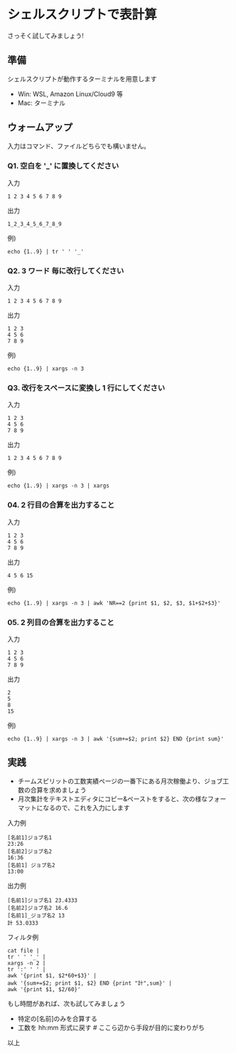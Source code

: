 # シェルスクリプトで表計算

さっそく試してみましょう!

## 準備
シェルスクリプトが動作するターミナルを用意します
- Win: WSL, Amazon Linux/Cloud9 等
- Mac: ターミナル

## ウォームアップ

入力はコマンド、ファイルどちらでも構いません。

### Q1. 空白を '_' に置換してください
入力
```
1 2 3 4 5 6 7 8 9 
```

出力
```
1_2_3_4_5_6_7_8_9
```

例)
```
echo {1..9} | tr ' ' '_'
```

### Q2. 3 ワード 毎に改行してください
入力
```
1 2 3 4 5 6 7 8 9 
```

出力
```
1 2 3
4 5 6
7 8 9
```

例)
```
echo {1..9} | xargs -n 3
```

### Q3. 改行をスペースに変換し 1 行にしてください
入力
```
1 2 3
4 5 6
7 8 9
```

出力
```
1 2 3 4 5 6 7 8 9 
```

例)
```
echo {1..9} | xargs -n 3 | xargs
```

### 04. 2 行目の合算を出力すること
入力
```
1 2 3
4 5 6
7 8 9
```

出力
```
4 5 6 15
```

例)
```
echo {1..9} | xargs -n 3 | awk 'NR==2 {print $1, $2, $3, $1+$2+$3}'
```

### 05. 2 列目の合算を出力すること
入力
```
1 2 3
4 5 6
7 8 9
```

出力
```
2
5
8
15
```

例)
```
echo {1..9} | xargs -n 3 | awk '{sum+=$2; print $2} END {print sum}'
```

## 実践
- チームスピリットの工数実績ページの一番下にある月次稼働より、ジョブ工数の合算を求めましょう
- 月次集計をテキストエディタにコピー&ペーストをすると、次の様なフォーマットになるので、これを入力にします

入力例
```
[名前1]ジョブ名1
23:26
[名前2]ジョブ名2
16:36
[名前1] ジョブ名2
13:00
``` 

出力例
```
[名前1]ジョブ名1 23.4333
[名前2]ジョブ名2 16.6
[名前1]_ジョブ名2 13
計 53.0333
```

フィルタ例
```
cat file |
tr ' ' '_' |
xargs -n 2 |
tr ':' ' ' |
awk '{print $1, $2*60+$3}' |
awk '{sum+=$2; print $1, $2} END {print "計",sum}' |
awk '{print $1, $2/60}'
```

もし時間があれば、次も試してみましょう
- 特定の[名前]のみを合算する
- 工数を hh:mm 形式に戻す # ここら辺から手段が目的に変わりがち

以上